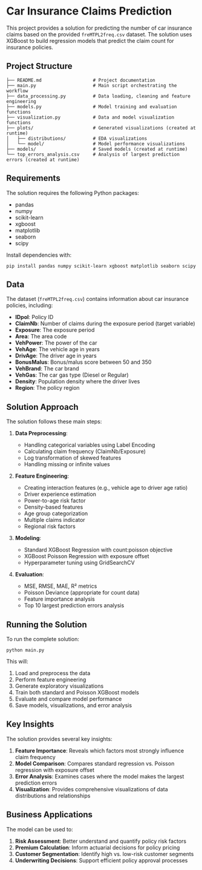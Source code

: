 # Car Insurance Claims Prediction

This project provides a solution for predicting the number of car insurance claims based on the provided `freMTPL2freq.csv` dataset. The solution uses XGBoost to build regression models that predict the claim count for insurance policies.

## Project Structure

```
├── README.md                   # Project documentation
├── main.py                     # Main script orchestrating the workflow
├── data_processing.py          # Data loading, cleaning and feature engineering
├── models.py                   # Model training and evaluation functions
├── visualization.py            # Data and model visualization functions
├── plots/                      # Generated visualizations (created at runtime)
│   ├── distributions/          # EDA visualizations
│   └── model/                  # Model performance visualizations
├── models/                     # Saved models (created at runtime)
└── top_errors_analysis.csv     # Analysis of largest prediction errors (created at runtime)
```

## Requirements

The solution requires the following Python packages:
- pandas
- numpy
- scikit-learn
- xgboost
- matplotlib
- seaborn
- scipy

Install dependencies with:

```
pip install pandas numpy scikit-learn xgboost matplotlib seaborn scipy
```

## Data

The dataset (`freMTPL2freq.csv`) contains information about car insurance policies, including:

- **IDpol**: Policy ID
- **ClaimNb**: Number of claims during the exposure period (target variable)
- **Exposure**: The exposure period
- **Area**: The area code
- **VehPower**: The power of the car
- **VehAge**: The vehicle age in years
- **DrivAge**: The driver age in years
- **BonusMalus**: Bonus/malus score between 50 and 350
- **VehBrand**: The car brand
- **VehGas**: The car gas type (Diesel or Regular)
- **Density**: Population density where the driver lives
- **Region**: The policy region

## Solution Approach

The solution follows these main steps:

1. **Data Preprocessing**:
   - Handling categorical variables using Label Encoding
   - Calculating claim frequency (ClaimNb/Exposure)
   - Log transformation of skewed features
   - Handling missing or infinite values

2. **Feature Engineering**:
   - Creating interaction features (e.g., vehicle age to driver age ratio)
   - Driver experience estimation
   - Power-to-age risk factor
   - Density-based features
   - Age group categorization
   - Multiple claims indicator
   - Regional risk factors

3. **Modeling**:
   - Standard XGBoost Regression with count:poisson objective
   - XGBoost Poisson Regression with exposure offset
   - Hyperparameter tuning using GridSearchCV

4. **Evaluation**:
   - MSE, RMSE, MAE, R² metrics
   - Poisson Deviance (appropriate for count data)
   - Feature importance analysis
   - Top 10 largest prediction errors analysis

## Running the Solution

To run the complete solution:

```
python main.py
```

This will:
1. Load and preprocess the data
2. Perform feature engineering
3. Generate exploratory visualizations
4. Train both standard and Poisson XGBoost models
5. Evaluate and compare model performance
6. Save models, visualizations, and error analysis

## Key Insights

The solution provides several key insights:

1. **Feature Importance**: Reveals which factors most strongly influence claim frequency
2. **Model Comparison**: Compares standard regression vs. Poisson regression with exposure offset
3. **Error Analysis**: Examines cases where the model makes the largest prediction errors
4. **Visualization**: Provides comprehensive visualizations of data distributions and relationships

## Business Applications

The model can be used to:

1. **Risk Assessment**: Better understand and quantify policy risk factors
2. **Premium Calculation**: Inform actuarial decisions for policy pricing
3. **Customer Segmentation**: Identify high vs. low-risk customer segments
4. **Underwriting Decisions**: Support efficient policy approval processes 